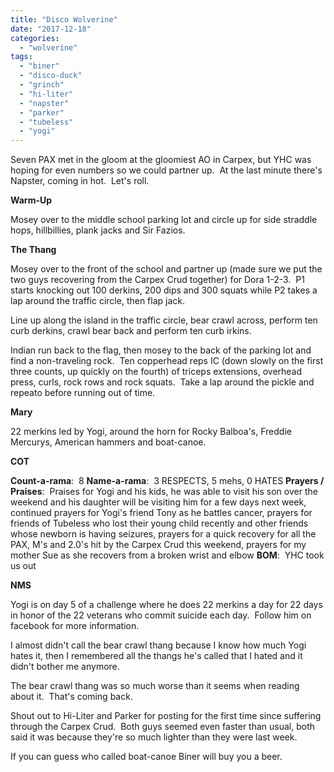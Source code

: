 ```yaml
---
title: "Disco Wolverine"
date: "2017-12-18"
categories: 
  - "wolverine"
tags: 
  - "biner"
  - "disco-duck"
  - "grinch"
  - "hi-liter"
  - "napster"
  - "parker"
  - "tubeless"
  - "yogi"
---
```


Seven PAX met in the gloom at the gloomiest AO in Carpex, but YHC was hoping for even numbers so we could partner up.  At the last minute there's Napster, coming in hot.  Let's roll.

**Warm-Up**

Mosey over to the middle school parking lot and circle up for side straddle hops, hillbillies, plank jacks and Sir Fazios.

**The Thang**

Mosey over to the front of the school and partner up (made sure we put the two guys recovering from the Carpex Crud together) for Dora 1-2-3.  P1 starts knocking out 100 derkins, 200 dips and 300 squats while P2 takes a lap around the traffic circle, then flap jack.

Line up along the island in the traffic circle, bear crawl across, perform ten curb derkins, crawl bear back and perform ten curb irkins.

Indian run back to the flag, then mosey to the back of the parking lot and find a non-traveling rock.  Ten copperhead reps IC (down slowly on the first three counts, up quickly on the fourth) of triceps extensions, overhead press, curls, rock rows and rock squats.  Take a lap around the pickle and repeato before running out of time.

**Mary**

22 merkins led by Yogi, around the horn for Rocky Balboa's, Freddie Mercurys, American hammers and boat-canoe.

**COT**

**Count-a-rama**:  8 **Name-a-rama**:  3 RESPECTS, 5 mehs, 0 HATES **Prayers / Praises**:  Praises for Yogi and his kids, he was able to visit his son over the weekend and his daughter will be visiting him for a few days next week, continued prayers for Yogi's friend Tony as he battles cancer, prayers for friends of Tubeless who lost their young child recently and other friends whose newborn is having seizures, prayers for a quick recovery for all the PAX, M's and 2.0's hit by the Carpex Crud this weekend, prayers for my mother Sue as she recovers from a broken wrist and elbow **BOM**:  YHC took us out

**NMS**

Yogi is on day 5 of a challenge where he does 22 merkins a day for 22 days in honor of the 22 veterans who commit suicide each day.  Follow him on facebook for more information.

I almost didn't call the bear crawl thang because I know how much Yogi hates it, then I remembered all the thangs he's called that I hated and it didn't bother me anymore.

The bear crawl thang was so much worse than it seems when reading about it.  That's coming back.

Shout out to Hi-Liter and Parker for posting for the first time since suffering through the Carpex Crud.  Both guys seemed even faster than usual, both said it was because they're so much lighter than they were last week.

If you can guess who called boat-canoe Biner will buy you a beer.

